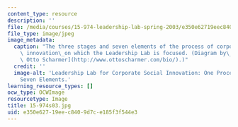 ```yaml
---
content_type: resource
description: ''
file: /media/courses/15-974-leadership-lab-spring-2003/e350e62719eec8409d7ce185f3f544e3_15-974s03.jpg
file_type: image/jpeg
image_metadata:
  caption: "The three stages and seven elements of the process of corporate social\
    \ innovation\_on which the Leadership Lab is focused. (Diagram by\_[Dr. Claus\
    \ Otto Scharmer](http://www.ottoscharmer.com/bio/).)"
  credit: ''
  image-alt: 'Leadership Lab for Corporate Social Innovation: One Process, Three Stages,
    Seven Elements.'
learning_resource_types: []
ocw_type: OCWImage
resourcetype: Image
title: 15-974s03.jpg
uid: e350e627-19ee-c840-9d7c-e185f3f544e3
---
```

